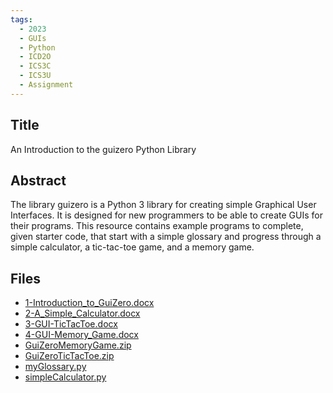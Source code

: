 ```yaml
---
tags:
  - 2023
  - GUIs
  - Python
  - ICD2O
  - ICS3C
  - ICS3U
  - Assignment
---
```

    
## Title

An Introduction to the guizero Python Library

## Abstract

The library guizero is a Python 3 library for creating simple Graphical User Interfaces.  It is designed for new programmers to be able to create GUIs for their programs.  This resource contains example programs to complete, given starter code, that start with a simple glossary and progress through a simple calculator, a tic-tac-toe game, and a memory game.

## Files

- [1-Introduction_to_GuiZero.docx](resources/2023/Paul_Guse/1-Introduction_to_GuiZero.docx)
- [2-A_Simple_Calculator.docx](resources/2023/Paul_Guse/2-A_Simple_Calculator.docx)
- [3-GUI-TicTacToe.docx](resources/2023/Paul_Guse/3-GUI-TicTacToe.docx)
- [4-GUI-Memory_Game.docx](resources/2023/Paul_Guse/4-GUI-Memory_Game.docx)
- [GuiZeroMemoryGame.zip](resources/2023/Paul_Guse/GuiZeroMemoryGame.zip)
- [GuiZeroTicTacToe.zip](resources/2023/Paul_Guse/GuiZeroTicTacToe.zip)
- [myGlossary.py](resources/2023/Paul_Guse/myGlossary.py)
- [simpleCalculator.py](resources/2023/Paul_Guse/simpleCalculator.py)

